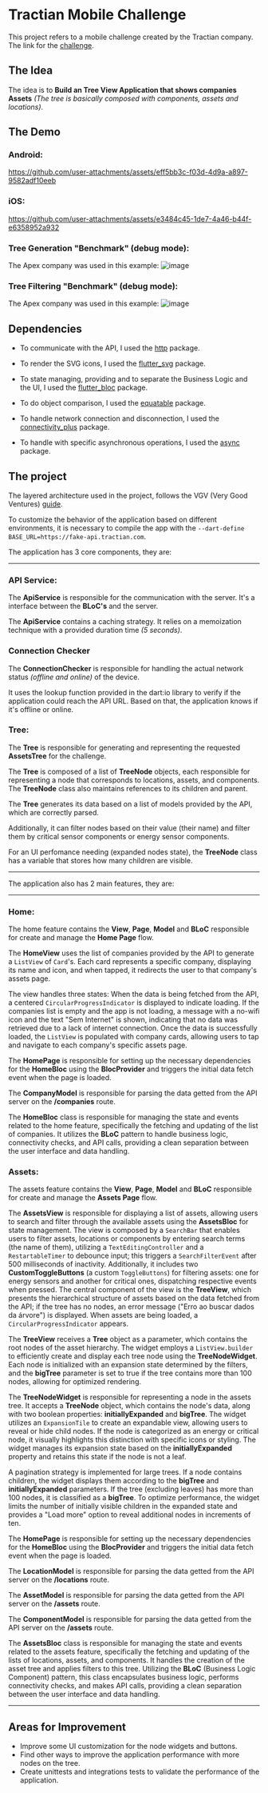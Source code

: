 # Tractian Mobile Challenge

  

This project refers to a mobile challenge created by the Tractian company. The link for the [challenge](https://github.com/tractian/challenges/tree/main/mobile).

  

## The Idea

  

The idea is to **Build an Tree View Application that shows companies Assets**  _(The tree is basically composed with components, assets and locations)_.

  

## The Demo

### Android:


https://github.com/user-attachments/assets/eff5bb3c-f03d-4d9a-a897-9582adf10eeb


### iOS:



https://github.com/user-attachments/assets/e3484c45-1de7-4a46-b44f-e6358952a932


### Tree Generation "Benchmark" (debug mode):


The Apex company was used in this example:
![image](https://github.com/user-attachments/assets/7a6ca518-0926-4181-a1c7-25b73ddb2d8c)


### Tree Filtering "Benchmark" (debug mode):


The Apex company was used in this example:
![image](https://github.com/user-attachments/assets/bc8a38fd-44b8-4a84-a45d-c61ed51f6798)




## Dependencies

  

- To communicate with the API, I used the [http](https://pub.dev/packages/http) package.

- To render the SVG icons, I used the [flutter_svg](https://pub.dev/packages/flutter_svg) package.

- To state managing, providing and to separate the Business Logic and the UI, I used the [flutter_bloc](https://pub.dev/packages/flutter_bloc) package.

- To do object comparison, I used the [equatable](https://pub.dev/packages/equatable) package.

- To handle network connection and disconnection, I used the [connectivity_plus](https://pub.dev/packages/connectivity_plus) package.

- To handle with specific asynchronous operations, I used the [async](https://pub.dev/packages/async) package.

  

## The project

  

The layered architecture used in the project, follows the VGV (Very Good Ventures) [guide](https://verygood.ventures/blog/very-good-flutter-architecture).

To customize the behavior of the application based on different environments, it is necessary to compile the app with the `--dart-define BASE_URL=https://fake-api.tractian.com`.
  

The application has 3 core components, they are:

  

---

### API Service:

The **ApiService** is responsible for the communication with the server. It's a interface between the **BLoC's** and the server.

  

The **ApiService** contains a caching strategy. It relies on a memoization technique with a provided duration time _(5 seconds)_.

  

### Connection Checker

The **ConnectionChecker** is responsible for handling the actual network status _(offline and online)_ of the device.

  

It uses the lookup function provided in the dart:io library to verify if the application could reach the API URL. Based on that, the application knows if it's offline or online.

  

### Tree:

The **Tree** is responsible for generating and representing the requested **AssetsTree** for the challenge.

  

The **Tree** is composed of a list of **TreeNode** objects, each responsible for representing a node that corresponds to locations, assets, and components. The **TreeNode** class also maintains references to its children and parent.

  

The **Tree** generates its data based on a list of models provided by the API, which are correctly parsed.

  

Additionally, it can filter nodes based on their value (their name) and filter them by critical sensor components or energy sensor components.

  

For an UI perfomance needing (expanded nodes state), the **TreeNode** class has a variable that stores how many children are visible.

  

---

The application also has 2 main features, they are:

  

---

### Home:

The home feature contains the **View**, **Page**, **Model** and **BLoC** responsible for create and manage the **Home Page** flow.

  

The **HomeView** uses the list of companies provided by the API to generate a `ListView` of `Card`'s. Each card represents a specific company, displaying its name and icon, and when tapped, it redirects the user to that company's assets page.

  

The view handles three states: When the data is being fetched from the API, a centered `CircularProgressIndicator` is displayed to indicate loading. If the companies list is empty and the app is not loading, a message with a no-wifi icon and the text "Sem Internet" is shown, indicating that no data was retrieved due to a lack of internet connection. Once the data is successfully loaded, the `ListView` is populated with company cards, allowing users to tap and navigate to each company's specific assets page.

  

The **HomePage** is responsible for setting up the necessary dependencies for the **HomeBloc** using the **BlocProvider** and triggers the initial data fetch event when the page is loaded.

  

The **CompanyModel** is responsible for parsing the data getted from the API server on the **/companies** route.

  

The **HomeBloc** class is responsible for managing the state and events related to the home feature, specifically the fetching and updating of the list of companies. It utilizes the **BLoC** pattern to handle business logic, connectivity checks, and API calls, providing a clean separation between the user interface and data handling.

  

### Assets:

The assets feature contains the **View**, **Page**, **Model** and **BLoC** responsible for create and manage the **Assets Page** flow.

  

The **AssetsView** is responsible for displaying a list of assets, allowing users to search and filter through the available assets using the **AssetsBloc** for state management. The view is composed by a `SearchBar` that enables users to filter assets, locations or components by entering search terms (the name of them), utilizing a `TextEditingController` and a `RestartableTimer` to debounce input; this triggers a `SearchFilterEvent` after 500 milliseconds of inactivity. Additionally, it includes two **CustomToggleButtons** (a custom `ToggleButtons`) for filtering assets: one for energy sensors and another for critical ones, dispatching respective events when pressed. The central component of the view is the **TreeView**, which presents the hierarchical structure of assets based on the data fetched from the API; if the tree has no nodes, an error message ("Erro ao buscar dados da árvore") is displayed. When assets are being loaded, a `CircularProgressIndicator` appears.

  

The **TreeView** receives a **Tree** object as a parameter, which contains the root nodes of the asset hierarchy. The widget employs a `ListView.builder` to efficiently create and display each tree node using the **TreeNodeWidget**. Each node is initialized with an expansion state determined by the filters, and the **bigTree** parameter is set to true if the tree contains more than 100 nodes, allowing for optimized rendering.

  

The **TreeNodeWidget** is responsible for representing a node in the assets tree. It accepts a **TreeNode** object, which contains the node's data, along with two boolean properties: **initiallyExpanded** and **bigTree**. The widget utilizes an `ExpansionTile` to create an expandable view, allowing users to reveal or hide child nodes. If the node is categorized as an energy or critical node, it visually highlights this distinction with specific icons or styling. The widget manages its expansion state based on the **initiallyExpanded** property and retains this state if the node is not a leaf.

A pagination strategy is implemented for large trees. If a node contains children, the widget displays them according to the **bigTree** and **initiallyExpanded** parameters. If the tree (excluding leaves) has more than 100 nodes, it is classified as a **bigTree**. To optimize performance, the widget limits the number of initially visible children in the expanded state and provides a "Load more" option to reveal additional nodes in increments of ten.

The **HomePage** is responsible for setting up the necessary dependencies for the **HomeBloc** using the **BlocProvider** and triggers the initial data fetch event when the page is loaded.

  

The **LocationModel** is responsible for parsing the data getted from the API server on the **/locations** route.

The **AssetModel** is responsible for parsing the data getted from the API server on the **/assets** route.

The **ComponentModel** is responsible for parsing the data getted from the API server on the **/assets** route.

  

The **AssetsBloc** class is responsible for managing the state and events related to the assets feature, specifically the fetching and updating of the lists of locations, assets, and components. It handles the creation of the asset tree and applies filters to this tree. Utilizing the **BLoC** (Business Logic Component) pattern, this class encapsulates business logic, performs connectivity checks, and makes API calls, providing a clean separation between the user interface and data handling.

---

## Areas for Improvement

- Improve some UI customization for the node widgets and buttons.
- Find other ways to improve the application performance with more nodes on the tree.
- Create unittests and integrations tests to validate the performance of the application.
